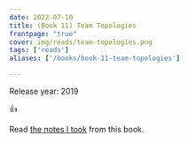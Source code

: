 ```yaml
---
date: 2022-07-10
title: (Book 11) Team Topologies
frontpage: "true"
cover: img/reads/team-topologies.png
tags: ['reads']
aliases: ['/books/book-11-team-topologies']

---
```


Release year: 2019

👍

Read [the notes I took](https://drive.google.com/file/d/1OPsjv_3OBFt9QFhHcRAN2CwVpV4l-8pT/view?usp=drive_link) from this book.
